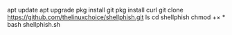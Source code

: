 apt update
apt upgrade
pkg install git
pkg install curl
git clone https://github.com/thelinuxchoice/shellphish.git
ls
cd shellphish
chmod +× *
bash  shellphish.sh
